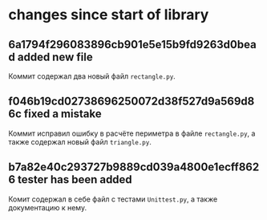 # changes since start of library

## 6a1794f296083896cb901e5e15b9fd9263d0bead added new file
Коммит содержал два новый файл `rectangle.py`.

## f046b19cd02738696250072d38f527d9a569d86c fixed a mistake
Коммит исправил ошибку в расчёте периметра в файле `rectangle.py`, а также содержал новый файл `triangle.py`.

## b7a82e40c293727b9889cd039a4800e1ecff8626 tester has been added
Комит содержал в себе файл с тестами `Unittest.py`, а также документацию к нему.
